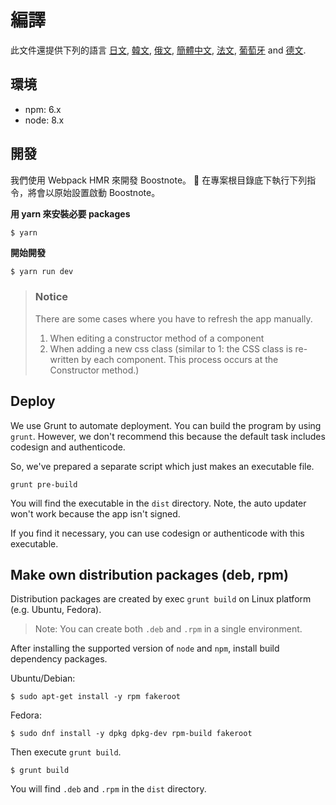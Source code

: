 # 編譯

此文件還提供下列的語言 [日文](https://github.com/BoostIO/Boostnote/blob/master/docs/jp/build.md), [韓文](https://github.com/BoostIO/Boostnote/blob/master/docs/ko/build.md), [俄文](https://github.com/BoostIO/Boostnote/blob/master/docs/ru/build.md), [簡體中文](https://github.com/BoostIO/Boostnote/blob/master/docs/zh_CN/build.md), [法文](https://github.com/BoostIO/Boostnote/blob/master/docs/fr/build.md), [葡萄牙](https://github.com/BoostIO/Boostnote/blob/master/docs/pt_BR/build.md) and [德文](https://github.com/BoostIO/Boostnote/blob/master/docs/de/build.md).

## 環境

- npm: 6.x
- node: 8.x

## 開發

我們使用 Webpack HMR 來開發 Boostnote。

在專案根目錄底下執行下列指令，將會以原始設置啟動 Boostnote。

**用 yarn 來安裝必要 packages**

```bash
$ yarn
```

**開始開發**

```
$ yarn run dev
```

> ### Notice
>
> There are some cases where you have to refresh the app manually.
>
> 1. When editing a constructor method of a component
> 2. When adding a new css class (similar to 1: the CSS class is re-written by each component. This process occurs at the Constructor method.)

## Deploy

We use Grunt to automate deployment.
You can build the program by using `grunt`. However, we don't recommend this because the default task includes codesign and authenticode.

So, we've prepared a separate script which just makes an executable file.

```
grunt pre-build
```

You will find the executable in the `dist` directory. Note, the auto updater won't work because the app isn't signed.

If you find it necessary, you can use codesign or authenticode with this executable.

## Make own distribution packages (deb, rpm)

Distribution packages are created by exec `grunt build` on Linux platform (e.g. Ubuntu, Fedora).

> Note: You can create both `.deb` and `.rpm` in a single environment.

After installing the supported version of `node` and `npm`, install build dependency packages.

Ubuntu/Debian:

```
$ sudo apt-get install -y rpm fakeroot
```

Fedora:

```
$ sudo dnf install -y dpkg dpkg-dev rpm-build fakeroot
```

Then execute `grunt build`.

```
$ grunt build
```

You will find `.deb` and `.rpm` in the `dist` directory.

